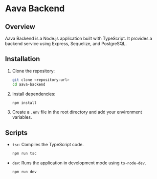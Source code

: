 # Aava Backend

## Overview

Aava Backend is a Node.js application built with TypeScript. It provides a backend service using Express, Sequelize, and PostgreSQL.

## Installation

1. Clone the repository:
    ```sh
    git clone <repository-url>
    cd aava-backend
    ```

2. Install dependencies:
    ```sh
    npm install
    ```

3. Create a `.env` file in the root directory and add your environment variables.

## Scripts

- `tsc`: Compiles the TypeScript code.
    ```sh
    npm run tsc
    ```

- `dev`: Runs the application in development mode using `ts-node-dev`.
    ```sh
    npm run dev
    ```
